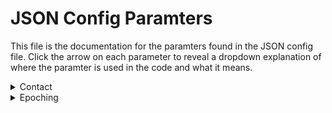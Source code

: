 # JSON Config Paramters

This file is the documentation for the paramters found in the JSON config file. Click the arrow on each parameter to reveal a dropdown explanation of where the paramter is used in the code and what it means. 

<details>
<summary>Contact</summary>
Where: sendEmail function is called at the end of each fcp_# step, and contact is passed as a parameter.
<br>
Meaning: Email address to which to send pipeline’s progress updates (contained in square brackets, [ ])
</details>

<details>
<summary>Epoching</summary>
Where: fcp_1_TaskEpoching.
<br>
Meaning: Epoch the data into trials
  <br><br>
  1. Period
    - where:
    - meaning:
  <br><br>
  2. Total time
  <br><br>
  3. Head Motion
    <br>
    a. threshold
